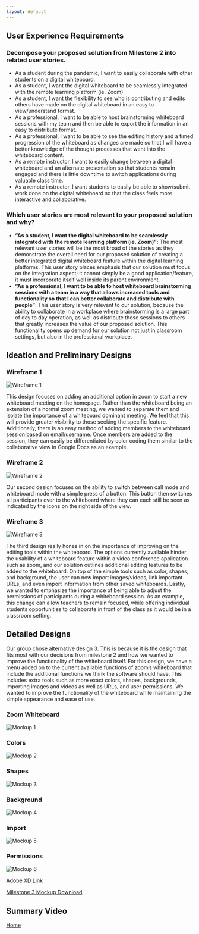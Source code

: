 ```yaml
---
layout: default
---
```


## User Experience Requirements
### Decompose your proposed solution from Milestone 2 into related user stories.
- As a student during the pandemic, I want to easily collaborate with other students on a digital whiteboard.
- As a student, I want the digital whiteboard to be seamlessly integrated with the remote learning platform (ie. Zoom)
- As a student, I want the flexibility to see who is contributing and edits others have made on the digital whiteboard in an easy to view/understand format.
- As a professional, I want to be able to host brainstorming whiteboard sessions with my team and then be able to export the information in an easy to distribute format.
- As a professional, I want to be able to see the editing history and a timed progression of the whiteboard as changes are made so that I will have a better knowledge of the thought processes that went into the whiteboard content.
- As a remote instructor, I want to easily change between a digital whiteboard and an alternate presentation so that students remain engaged and there is little downtime to switch applications during valuable class time.
- As a remote instructor, I want students to easily be able to show/submit work done on the digital whiteboard so that the class feels more interactive and collaborative.

### Which user stories are most relevant to your proposed solution and why? 
- **“As a student, I want the digital whiteboard to be seamlessly integrated with the remote learning platform (ie. Zoom)”**: The most relevant user stories will be the most broad of the stories as they demonstrate the overall need for our proposed solution of creating a better integrated digital whiteboard feature within the digital learning platforms. This user story places emphasis that our solution must focus on the integration aspect; it cannot simply be a good application/feature, it must incorporate itself well inside its parent environment.
- **“As a professional, I want to be able to host whiteboard brainstorming sessions with a team in a way that allows increased tools and functionality so that I can better collaborate and distribute with people”**: This user story is very relevant to our solution, because the ability to collaborate in a workplace where brainstorming is a large part of day to day operation, as well as distribute those sessions to others that greatly increases the value of our proposed solution. This functionality opens up demand for our solution not just in classroom settings, but also in the professional workplace.

## Ideation and Preliminary Designs
### Wireframe 1
![Wireframe 1](https://xmaize.github.io/Remote-Whiteboard/images/Wireframe1.PNG)

This design focuses on adding an additional option in zoom to start a new whiteboard meeting on the homepage. Rather than the whiteboard being an extension of a normal zoom meeting, we wanted to separate them and isolate the importance of a whiteboard dominant meeting. We feel that this will provide greater visibility to those seeking the specific feature. Additionally, there is an easy method of adding members to the whiteboard session based on email/username. Once members are added to the session, they can easily be differentiated by color coding them similar to the collaborative view in Google Docs as an example.

### Wireframe 2
![Wireframe 2](https://xmaize.github.io/Remote-Whiteboard/images/Wireframe2.PNG)

Our second design focuses on the ability to switch between call mode and whiteboard mode with a simple press of a button. This button then switches all participants over to the whiteboard where they can each still be seen as indicated by the icons on the right side of the view.

### Wireframe 3
![Wireframe 3](https://xmaize.github.io/Remote-Whiteboard/images/Wireframe3.PNG)

The third design really hones in on the importance of improving on the editing tools within the whiteboard. The options currently available hinder the usability of a whiteboard feature within a video conference application such as zoom, and our solution outlines additional editing features to be added to the whiteboard. On top of the simple tools such as color, shapes, and background, the user can now import images/videos, link important URLs, and even import information from other saved whiteboards. Lastly, we wanted to emphasize the importance of being able to adjust the permissions of participants during a whiteboard session. As an example, this change can allow teachers to remain focused, while offering individual students opportunities to collaborate in front of the class as it would be in a classroom setting.

## Detailed Designs
Our group chose alternative design 3. This is because it is the design that fits most with our decisions from milestone 2 and how we wanted to improve the functionality of the whiteboard itself. For this design, we have a menu added on to the current available functions of zoom’s whiteboard that include the additional functions we think the software should have. This includes extra tools such as more exact colors, shapes, backgrounds, importing images and videos as well as URLs, and user permissions. We wanted to improve the functionality of the whiteboard while maintaining the simple appearance and ease of use.
### Zoom Whiteboard
![Mockup 1](https://xmaize.github.io/Remote-Whiteboard/images/Mockup1.PNG)

### Colors
![Mockup 2](https://xmaize.github.io/Remote-Whiteboard/images/Mockup2.PNG)

### Shapes
![Mockup 3](https://xmaize.github.io/Remote-Whiteboard/images/Mockup3.PNG)

### Background
![Mockup 4](https://xmaize.github.io/Remote-Whiteboard/images/Mockup4.PNG)

### Import
![Mockup 5](https://xmaize.github.io/Remote-Whiteboard/images/Mockup5.PNG)

### Permissions
![Mockup 6](https://xmaize.github.io/Remote-Whiteboard/images/Mockup6.PNG)

[Adobe XD Link](https://xd.adobe.com/view/39ad356e-5a04-4643-8dba-48ff17ab6c18-6cfe/)

[Milestone 3 Mockup Download](./Milestone3Mockup.xd)

## Summary Video

[Home](./index.html)
